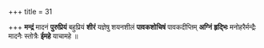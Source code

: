 +++
title = 31

+++
**मन्द्रं** मादनं **पुरुप्रियं** बहुप्रियं **शीरं** यज्ञेषु शयनशीलं **पावकशोचिषं** पावकदीप्तिम् **अग्निं** **हृद्भिः** मनोहरैर्मन्द्रैः मादनैः स्तोत्रैः **ईमहे** याचामहे ॥